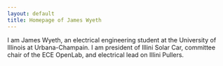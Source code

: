 ```yaml
---
layout: default
title: Homepage of James Wyeth
---
```


I am James Wyeth, an electrical engineering student at the University of Illinois at Urbana-Champain. I am president of Illini Solar Car, committee chair of the ECE OpenLab, and electrical lead on Illini Pullers.
